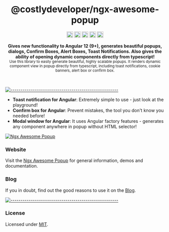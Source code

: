 <!-- ⚠️ This README has been generated from the file(s) "blueprint.md" ⚠️--><h1 align="center">@costlydeveloper/ngx-awesome-popup</h1>
<p align="center">
		<a href="https://npmcharts.com/compare/@costlydeveloper/ngx-awesome-popup?minimal=true"><img alt="Downloads per month" src="https://img.shields.io/npm/dm/@costlydeveloper/ngx-awesome-popup.svg" height="20"/></a>
<a href="https://www.npmjs.com/package/@costlydeveloper/ngx-awesome-popup"><img alt="NPM Version" src="https://img.shields.io/npm/v/@costlydeveloper/ngx-awesome-popup.svg" height="20"/></a>
<a href="https://github.com/costlydeveloper/ngx-awesome-popup/graphs/contributors"><img alt="Contributors" src="https://img.shields.io/github/contributors/costlydeveloper/ngx-awesome-popup.svg" height="20"/></a>
<a href="https://github.com/costlydeveloper/ngx-awesome-popup/graphs/commit-activity"><img alt="Maintained" src="https://img.shields.io/badge/Maintained%3F-yes-green.svg" height="20"/></a>
<a href="https://costlydeveloper.github.io/ngx-awesome-popup/"><img alt="undefined" src="https://awesome.re/badge.svg" height="20"/></a>
	</p>

<p align="center">
  <b>Gives new functionality to Angular 12 (9+), generates beautiful popups, dialogs, Confirm Boxes, Alert Boxes, Toast Notifications. Also gives the ability of opening dynamic components directly from typescript!</b><br />
  <sub>Use this library to easily generate beautiful, highly scalable popups. It renders dynamic component view in popup directly from typescript, including toast notifications, cookie banners, alert box or confirm box.</sub>
</p>

<br />

[![-----------------------------------------------------](https://raw.githubusercontent.com/andreasbm/readme/master/assets/lines/colored.png)](#license)

- **Toast notification for Angular**: Extremely simple to use - just look at the playground!
- **Confirm box for Angular**: Prevent mistakes, the tool you don't know you needed before!
- **Modal window for Angular**: It uses Angular factory features - generates any component anywhere in popup without HTML selector!

[![Ngx Awesome Popup](https://raw.githubusercontent.com/costlydeveloper/ngx-awesome-popup/master/docs/assets/og-img.jpg)](https://costlydeveloper.github.io/ngx-awesome-popup/)

### Website

Visit the [Ngx Awesome Popup](https://costlydeveloper.github.io/ngx-awesome-popup/) for general information, demos and documentation.

### Blog

If you in doubt, find out the good reasons to use it on the [Blog](https://dev.to/costlydeveloper).

[![-----------------------------------------------------](https://raw.githubusercontent.com/andreasbm/readme/master/assets/lines/colored.png)](#license)

### License

Licensed under [MIT](https://opensource.org/licenses/MIT).
